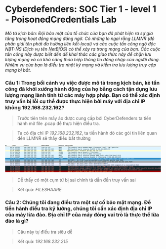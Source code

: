 # Cyberdefenders: SOC Tier 1 - level 1 - PoisonedCredentials Lab

*Mô tả kịch bản: Đội bảo mật của tổ chức của bạn đã phát hiện ra sự gia tăng trong hoạt động mạng đáng ngờ. Có những lo ngại rằng LLMNR (độ phân giải tên phát đa hướng liên kết-local) và các cuộc tấn công ngộ độc NBT-NS (Dịch vụ tên NetBIOS) có thể xảy ra trong mạng của bạn. Các cuộc tấn công này được biết đến để khai thác các giao thức này để chặn lưu lượng mạng và có khả năng thỏa hiệp thông tin đăng nhập của người dùng. Nhiệm vụ của bạn là điều tra nhật ký mạng và kiểm tra lưu lượng truy cập mạng bị bắt.*

### Câu 1: Trong bối cảnh vụ việc được mô tả trong kịch bản, kẻ tấn công đã khởi xướng hành động của họ bằng cách tận dụng lưu lượng mạng lành tính từ các máy hợp pháp. Bạn có thể xác định truy vấn bị lỗi cụ thể được thực hiện bởi máy với địa chỉ IP không 192.168.232.162?

> Trước tiên trên mấy ảo được cung cấp bởi CyberDefenders ta tiến hành mở file .pcap để thực hiện điều tra.

> Ta có địa chỉ IP *192.168.232.162*, ta tiến hành dò các gói tin liên quan đến LLMNR sẽ thấy điều bất thường

![solvec1](./images/1.1.png)

> Dễ thấy có một cụm từ bị sai chính tả dẫn đến truy vấn sai

>Kết quả: *FILESHAARE*

### Câu 2: Chúng tôi đang điều tra một sự cố bảo mật mạng. Để tiến hành điều tra kỹ lưỡng, chúng tôi cần xác định địa chỉ IP của máy lừa đảo. Địa chỉ IP của máy đóng vai trò là thực thể lừa đảo là gì?
> Câu này tự điều tra siêu dễ

> Kết quả: *192.168.232.215*